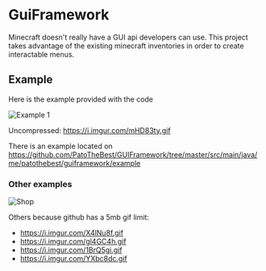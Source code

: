 # GuiFramework

Minecraft doesn't really have a GUI api developers can use. This project takes advantage of the existing minecraft inventories in order to create interactable menus.

## Example

Here is the example provided with the code

![Example 1](https://i.imgur.com/QDo474x.gif)

Uncompressed: https://i.imgur.com/mHD83ty.gif

There is an example located on https://github.com/PatoTheBest/GUIFramework/tree/master/src/main/java/me/patothebest/guiframework/example

### Other examples

![Shop](https://i.imgur.com/7eqIuwM.gif)

Others because github has a 5mb gif limit:
* https://i.imgur.com/X4lNu8f.gif
* https://i.imgur.com/gl4GC4h.gif
* https://i.imgur.com/1BrQ5gi.gif
* https://i.imgur.com/YXbc8dc.gif
